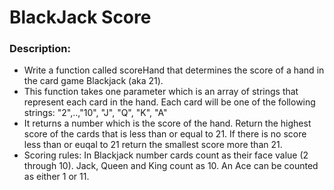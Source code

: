 # BlackJack Score

### Description:
* Write a function called scoreHand that determines the score of a hand in the card game Blackjack (aka 21).
* This function takes one parameter which is an array of strings that represent each card in the hand. Each card will be one of the following strings: "2",..,"10", "J", "Q", "K", "A"
* It returns a number which is the score of the hand. Return the highest score of the cards that is less than or equal to 21. If there is no score less than or euqal to 21 return the smallest score more than 21.
* Scoring rules: In Blackjack number cards count as their face value (2 through 10). Jack, Queen and King count as 10. An Ace can be counted as either 1 or 11.
